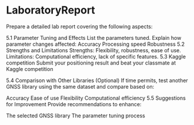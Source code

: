 # LaboratoryReport

Prepare a detailed lab report covering the following aspects:

5.1 Parameter Tuning and Effects
List the parameters tuned.
Explain how parameter changes affected:
Accuracy
Processing speed
Robustness
5.2 Strengths and Limitations
Strengths: Flexibility, robustness, ease of use.
Limitations: Computational efficiency, lack of specific features.
5.3 Kaggle competition
Submit your positioning result and beat your classmate at Kaggle competition

5.4 Comparison with Other Libraries (Optional)
If time permits, test another GNSS library using the same dataset and compare based on:

Accuracy
Ease of use
Flexibility
Computational efficiency
5.5 Suggestions for Improvement
Provide recommendations to enhance:

The selected GNSS library
The parameter tuning process

